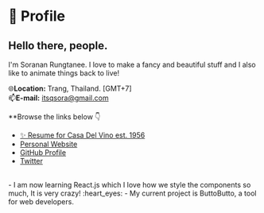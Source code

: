 # :boy: Profile 
## Hello there, people.
I'm Soranan Rungtanee. I love to make a fancy and beautiful stuff and I also like to animate things back to live!

🌐**Location:** Trang, Thailand. [GMT+7] <br>
📫**E-mail:** itsqsora@gmail.com

**Browse the links below :point_down:
- [ ✨ Resume for Casa Del Vino est. 1956](https://github.com/itsqsora/_myResume/blob/main/Resume%20For%20Casa%20Del%20Vino%20est.1956)
- [Personal Website](https://soranan.netlify.app/)
- [GitHub Profile](https://github.com/itsqsora)
- [Twitter](https://twitter.com/itsqsora)

<br>
- I am now learning React.js which I love how we style the components so much, It is very crazy! :heart_eyes:
- My current project is ButtoButto, a tool for web developers.
